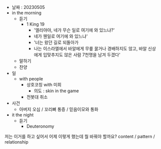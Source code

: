 - 날짜 : 20230505
- in the morning
	- 듣기
		- 1 King 19
			-  '엘리야야, 네가 무슨 일로 여기에 와 있느냐?'
			- 네가 웬일로 여기에 와 있느냐' 
			-  '너는 왔던 길로 되돌아가
			- 나는 이스라엘에서 바알에게 무릎 꿇거나 경배하지도 않고, 바알 신상에게 입맞추지도 않은 사람 7천명을 남겨 두겠다'
	- 말하기
	- 찬양
- 일
	- with people
		- 상호코칭 with 미희
			- 의도 : skin in the game
		- 전봇대 취소
- 사건
	- 아버지 오심 / 꼬리뼈 통증 /  믿음이모와 통화
- it the night
	- 듣기
		- Deuteronomy 



저는 이거를 하고 싶어서 어제 이렇게 했는데 뭘 바꿔야 할까요?
content / pattern / relationship